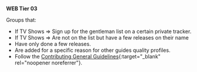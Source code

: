 <!-- markdownlint-disable MD041-->
**WEB Tier 03**<br>

Groups that:

- If TV Shows => Sign up for the gentleman list on a certain private tracker.
- If TV Shows => Are not on the list but have a few releases on their name
- Have only done a few releases.
- Are added for a specific reason for other guides quality profiles.
- Follow the [Contributing General Guidelines](https://github.com/TRaSH-Guides/Guides/blob/master/CONTRIBUTING.md#general-guidelines){:target="_blank" rel="noopener noreferrer"}.
<!-- markdownlint-enable MD041-->
